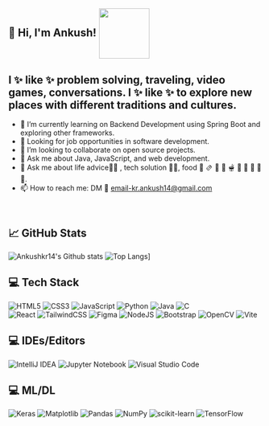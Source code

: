 ## 👋 Hi, I'm **Ankush**! <img src="https://user-images.githubusercontent.com/74038190/214642515-aada373e-73d6-47fd-9951-5caf97e73c65.png" height="100" widht="100" align="center"/>

## I ✨ like ✨ problem solving, traveling, video games, conversations. I ✨ like ✨ to   explore new places with different traditions and cultures.

  - 🔭 I’m currently learning on Backend Development using Spring Boot and exploring other frameworks.
  - 💼 Looking for job opportunities in software development.
  - 👯 I’m looking to collaborate on open source projects.
  - 💬 Ask me about Java, JavaScript, and web development.
  - 💬 Ask me about life advice🤣🤣 , tech solution 👩‍💻, food 🌯 🫔 🥗 🥘 🫕 🥫 🍝 🍜 🍲 🍛.
  - 📫 How to reach me: DM 📱 email-kr.ankush14@gmail.com

<br/>

## 📈 GitHub Stats

![Ankushkr14's Github stats](https://github-readme-stats.vercel.app/api?username=Ankushkr14&theme=radical&hide_border=false&include_all_commits=true&count_private=true)
![Top Langs](https://github-readme-stats.vercel.app/api/top-langs/?username=Ankushkr14&theme=radical&hide)]

## 💻 Tech Stack
<!-- Badges from https://github.com/Ileriayo/markdown-badges -->
![HTML5](https://img.shields.io/badge/html5-%23E34F26.svg?style=for-the-badge&logo=html5&logoColor=white)
![CSS3](https://img.shields.io/badge/css3-%231572B6.svg?style=for-the-badge&logo=css3&logoColor=white)
![JavaScript](https://img.shields.io/badge/javascript-%23323330.svg?style=for-the-badge&logo=javascript&logoColor=%23F7DF1E)
![Python](https://img.shields.io/badge/python-3670A0?style=for-the-badge&logo=python&logoColor=ffdd54)
![Java](https://img.shields.io/badge/java-%23ED8B00.svg?style=for-the-badge&logo=openjdk&logoColor=white)
![C](https://img.shields.io/badge/c-%2300599C.svg?style=for-the-badge&logo=c&logoColor=white)<br/>
![React](https://img.shields.io/badge/react-%2320232a.svg?style=for-the-badge&logo=react&logoColor=%2361DAFB)
![TailwindCSS](https://img.shields.io/badge/tailwindcss-%2338B2AC.svg?style=for-the-badge&logo=tailwind-css&logoColor=white)
![Figma](https://img.shields.io/badge/figma-%23F24E1E.svg?style=for-the-badge&logo=figma&logoColor=white)
![NodeJS](https://img.shields.io/badge/node.js-6DA55F?style=for-the-badge&logo=node.js&logoColor=white)
![Bootstrap](https://img.shields.io/badge/bootstrap-%238511FA.svg?style=for-the-badge&logo=bootstrap&logoColor=white)
![OpenCV](https://img.shields.io/badge/opencv-%23white.svg?style=for-the-badge&logo=opencv&logoColor=white)
![Vite](https://img.shields.io/badge/vite-%23646CFF.svg?style=for-the-badge&logo=vite&logoColor=white)

## 💻 IDEs/Editors
<!-- Badges from https://github.com/Ileriayo/markdown-badges -->
![IntelliJ IDEA](https://img.shields.io/badge/IntelliJIDEA-000000.svg?style=for-the-badge&logo=intellij-idea&logoColor=white)
![Jupyter Notebook](https://img.shields.io/badge/jupyter-%23FA0F00.svg?style=for-the-badge&logo=jupyter&logoColor=white)
![Visual Studio Code](https://img.shields.io/badge/Visual%20Studio%20Code-0078d7.svg?style=for-the-badge&logo=visual-studio-code&logoColor=white)

## 💻 ML/DL
<!-- Badges from https://github.com/Ileriayo/markdown-badges -->
![Keras](https://img.shields.io/badge/Keras-%23D00000.svg?style=for-the-badge&logo=Keras&logoColor=white)
![Matplotlib](https://img.shields.io/badge/Matplotlib-%23ffffff.svg?style=for-the-badge&logo=Matplotlib&logoColor=black)
![Pandas](https://img.shields.io/badge/pandas-%23150458.svg?style=for-the-badge&logo=pandas&logoColor=white)
![NumPy](https://img.shields.io/badge/numpy-%23013243.svg?style=for-the-badge&logo=numpy&logoColor=white)
![scikit-learn](https://img.shields.io/badge/scikit--learn-%23F7931E.svg?style=for-the-badge&logo=scikit-learn&logoColor=white)
![TensorFlow](https://img.shields.io/badge/TensorFlow-%23FF6F00.svg?style=for-the-badge&logo=TensorFlow&logoColor=white)
